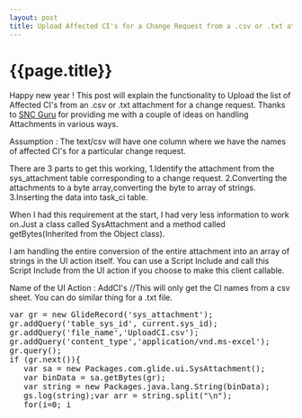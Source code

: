```yaml
---
layout: post
title: Upload Affected CI's for a Change Request from a .csv or .txt attachment
--- 
```




 {{page.title}}
======================================================




Happy new year ! This post will explain the functionality to  Upload  the list of  Affected CI's from an .csv or .txt attachment for a change request. Thanks to <a href="www.servicenowguru.com">SNC Guru</a> for providing me with a couple of ideas on handling Attachments in various ways.

Assumption : The text/csv will have one column where we have the names of affected CI's for a particular change request.

There are 3 parts to get this working,
1.Identify the attachment from the sys_attachment table corresponding to a change request.
2.Converting the attachments to a byte array,converting the byte to array of strings.
3.Inserting the data into task_ci table.

When I had this requirement at the start, I had very less information to work on.Just a class called
SysAttachment and a method called getBytes(Inherited from the Object class). 

I am handling the entire conversion of the entire attachment into an array of strings in the UI action itself. You can use a Script Include and call this Script Include from the UI action if you choose to make this client callable.

Name of the UI Action : AddCI's
//This will only get the CI names from a csv sheet. You can do similar thing for a .txt file.
<pre lang="javascript">
var gr = new GlideRecord('sys_attachment');
gr.addQuery('table_sys_id', current.sys_id);
gr.addQuery('file_name','UploadCI.csv');
gr.addQuery('content_type','application/vnd.ms-excel');
gr.query();
if (gr.next()){
   var sa = new Packages.com.glide.ui.SysAttachment();
   var binData = sa.getBytes(gr);
   var string = new Packages.java.lang.String(binData);
   gs.log(string);var arr = string.split("\n");
   for(i=0; i<arr.length ; i++){
     var taskCI = new GlideRecord("task_ci");
     taskCI.initialize();
     taskCI.task = current.sys_id;
     var str = arr[i].toString();
     var len = str.length();
     var newStr = str.substring(0,len-2);
     var grA = new GlideRecord("cmdb_ci");
     grA.addQuery("name",'STARTSWITH',newStr);
     grA.query();
     if(grA.next()){
       taskCI.ci_item = grA.sys_id;
       taskCI.insert();
     }
     else {
       gs.addInfoMessage(" There is no CI by the name:"+arr[i]);
     }
   }
   action.setRedirectURL(current);
}
else{
   gs.addInfoMessage("You haven't attached any file by the name UploadCI.csv");
   action.setRedirectURL(current);
}
</pre>








